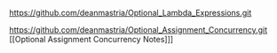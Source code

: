 
https://github.com/deanmastria/Optional_Lambda_Expressions.git

https://github.com/deanmastria/Optional_Assignment_Concurrency.git
[[Optional Assignment Concurrency Notes]]]